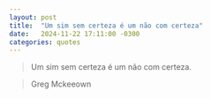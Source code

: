 ```yaml
---
layout: post
title:  "Um sim sem certeza é um não com certeza"
date:   2024-11-22 17:11:00 -0300
categories: quotes
---
```

>Um sim sem certeza é um não com certeza.

>Greg Mckeeown

